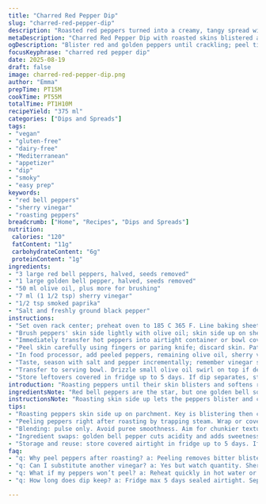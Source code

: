 ```yaml
---
title: "Charred Red Pepper Dip"
slug: "charred-red-pepper-dip"
description: "Roasted red peppers turned into a creamy, tangy spread with olive oil and sherry vinegar. Uses golden bell peppers instead of all reds for balance. Subtle smoked paprika adds depth. Oven roast for colour and crackling skin, then peel — that texture contrast matters. Blend until just smooth for a rustic touch, not puree. Salt and pepper tuned at the end. Serve with crunchy rustic bread or crudités. No nuts, dairy, gluten, or eggs. Vegan and allergy-friendly. Took many tries to master the roasting timing; watch for blistered skin bubbling and slight char. Peeling hot peppers steams them gently, easy to remove skin. Keeps a week refrigerated sealed."
metaDescription: "Charred Red Pepper Dip with roasted skins blistered and peeled; smoky paprika, olive oil, sherry vinegar for balanced tang and texture. Rustic, vegan spread."
ogDescription: "Blister red and golden peppers until crackling; peel tight skins after steam trap. Blend chunky not puree. Smoky spice and tang with olive oil richness."
focusKeyphrase: "charred red pepper dip"
date: 2025-08-19
draft: false
image: charred-red-pepper-dip.png
author: "Emma"
prepTime: PT15M
cookTime: PT55M
totalTime: PT1H10M
recipeYield: "375 ml"
categories: ["Dips and Spreads"]
tags:
- "vegan"
- "gluten-free"
- "dairy-free"
- "Mediterranean"
- "appetizer"
- "dip"
- "smoky"
- "easy prep"
keywords:
- "red bell peppers"
- "sherry vinegar"
- "roasting peppers"
breadcrumb: ["Home", "Recipes", "Dips and Spreads"]
nutrition: 
 calories: "120"
 fatContent: "11g"
 carbohydrateContent: "6g"
 proteinContent: "1g"
ingredients:
- "3 large red bell peppers, halved, seeds removed"
- "1 large golden bell pepper, halved, seeds removed"
- "50 ml olive oil, plus more for brushing"
- "7 ml (1 1/2 tsp) sherry vinegar"
- "1/2 tsp smoked paprika"
- "Salt and freshly ground black pepper"
instructions:
- "Set oven rack center; preheat oven to 185 C 365 F. Line baking sheet with parchment."
- "Brush peppers' skin side lightly with olive oil; skin side up on sheet. Roast about 45–55 minutes. Watch for skin blistering, bubbling, patchy char edges that crackle with heat. Peppers should char unevenly but not blacken solid; best sign is skin loosening from flesh with a faint smoky aroma."
- "Immediately transfer hot peppers into airtight container or bowl covered tightly with plastic wrap—traps steam. Let cool 10–15 minutes; skin softens, peeling becomes easy."
- "Peel skin carefully using fingers or paring knife; discard skin. Pat dry any excess moisture with paper towel to avoid watery dip."
- "In food processor, add peeled peppers, remaining olive oil, sherry vinegar, smoked paprika. Pulse briefly until mixture looks creamy but retains some texture; avoid overblending — slight chunkiness is good."
- "Taste, season with salt and pepper incrementally; remember vinegar sharpness and paprika's smoky warmth rise after resting."
- "Transfer to serving bowl. Drizzle small olive oil swirl on top if desired. Serve with crusty bread or raw veggie sticks."
- "Store leftovers covered in fridge up to 5 days. If dip separates, stir gently before serving."
introduction: "Roasting peppers until their skin blisters and softens releases natural sweetness and that subtle tang. Early attempts led to soggy mush or tough skins — the trick is timing and steam trap for peeling. Swapping one red pepper for a golden bell cuts intense sharpness, balancing the mix. Smoked paprika? Adds a whisper of campfire, the kind that drifts on a dry Mediterranean breeze, barely there but makes a difference. Blending just right, never fully smooth, keeps character and makes the dip grab your attention. Served cold or room temp, it's an easy party player or a midweek snack fix. Oils carry the flavor; don’t cheap out. Acid brightens but never overpowers."
ingredientsNote: "Red bell peppers are the star, but one golden bell softens acidity and ups natural sugar — helpful if your reds are extra tangy this season. Olive oil quality matters; get a fruity cold-pressed kind, not generic light one. Sherry vinegar offers nutty depth; you can swap for aged balsamic or red wine vinegar if necessary but keep quantity low to avoid sour overload. Smoked paprika is optional but should be present for smoky background, even if subtle. If you lack a food processor, a blender or immersion blender works, just watch not to overblend. Salt and pepper are last to avoid flattening flavors prematurely. If peppers won’t peel, try reheating in hot water or under broiler a few seconds."
instructionsNote: "Roasting skin side up lets the peppers blister and crackle, releasing aromatics and making peeling easier. The parchment-lined tray catches drips and stops sticking; essential for those sticky, syrupy roasted bits. Wrapping peppers immediately post-roast traps steam like a mini sauna, loosening all that stubborn skin. This step makes peeling effortless — rushing this leads to frustration. Blending ingredients at the end preserves freshness. Pulsing instead of running continuously keeps some texture, not pureed baby food. If dip tastes flat after blending, check salt levels and acidity—vinegar can be added in tiny increments. Letting the dip rest 10-15 minutes after seasoning lets flavors meld. And finally, always do a taste test with bread — salt and acid interact differently when eaten."
tips:
- "Roasting peppers skin side up on parchment. Key is blistering then crackling sounds. Watch skin bubble then loosen. Not blackened solid black. When you start smelling smoky sweetness, timing’s close. Oven temp steady 185 C / 365 F. Rushing ruins texture — mush or burnt skin. If unsure, poke skin to test softness before pulling."
- "Peeling peppers right after roasting by trapping steam. Wrap or cover tightly while still hot — mini sauna effect loosens skin tightness easily. No steam trap? Reheat in hot water or under broiler few seconds. Peeling cold, tough and frustrating. Use fingers or paring knife. Keep towel handy to pat dry or dip water will be runny, watery mess."
- "Blending: pulse only. Avoid puree smoothness. Aim for chunkier texture, rustic feel. Overblending kills character. Use food processor. No processor? Blender or immersion blender fine. Just pulse short bursts. Adds slight texture, crunchiness. Blend last — salt and pepper after. Vinegar sharpness needs balancing at end, small increments best."
- "Ingredient swaps: golden bell pepper cuts acidity and adds sweetness. No golden? Use yellow or orange bell for similar effect. Sherry vinegar provides nutty depth but aged balsamic or red wine vinegar ok if careful with quantity — don’t overdo sourness. Smoked paprika optional but really shifts flavor profile; leave in if possible."
- "Storage and reuse: store covered airtight in fridge up to 5 days. If separation happens, stir gently before serving. Leftover dip improves after resting flavors mingle but check seasoning again before serving cold or room temp. Watery dip means excess moisture on peppers or not patted dry well."
faq:
- "q: Why peel peppers after roasting? a: Peeling removes bitter blistered skin. Skin loosens after steam trap step. Otherwise tough, chewy. Too early peel equals frustration - cold tight skin resists removal. Steam softens skin. Helps texture balance in dip. Works best wrapping hot peppers in airtight container or covered bowl."
- "q: Can I substitute another vinegar? a: Yes but watch quantity. Sherry vinegar gives depth, nutty note. Use aged balsamic for sweeter twist or red wine vinegar for sharper flavor. Too much vinegar makes dip sour flat no balance. Start small increments, taste along. Adjust seasoning after blending, not before."
- "q: What if my peppers won’t peel? a: Reheat quickly in hot water or broiler few seconds. Steam trap not done right? Skin stays stuck. Peeling frozen or cold peppers also harder. Patience and warmth key. Using paring knife gently under skin edges helps. Avoid heavy scrubbing that breaks pepper flesh."
- "q: How long does dip keep? a: Fridge max 5 days sealed airtight. Separation may happen — give gentle stir before serving. Freeze not recommended, texture suffers. If dip smells off or mold appears discard immediately. Keep refrigerated promptly after serving to avoid spoilage."

---
```

